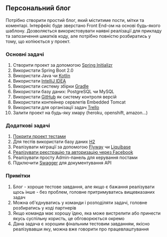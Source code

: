 ## Персональний блог

Потрібно створити простий блог, який міститиме пости, мітки та коментарі. Інтерфейс буде зверстано Front End-ом на основі будь-якого шаблону. Дозволяється використовувати наявні реалізації для прикладу та запозичення шматків коду, але потрібно повністю розбиратись у тому, що копіюється у проект.

### Основні задачі
1) Створити проект за допомогою [Spring Initializr](https://start.spring.io/)
2) Використати Spring Boot 2.0
3) Використати Java чи [Kotlin](https://kotlinlang.org/)
4) Використати [IntelliJ IDEA](https://www.jetbrains.com/idea/)
5) Використати систему збірки [Gradle](https://gradle.org/)
6) Використати базу даних: PostgreSQL чи MySQL
7) Використати [GitHub](https://github.com/) як систему контроля версій
8) Використати контейнер сервлетів Embedded Tomcat
9) Використати для організації задач [Trello](https://trello.com/)
10) Залити проект на будь-яку хмару (heroku, openshift, amazon...)

### Додаткові задачі
1) [Покрити проект тестами](https://docs.spring.io/spring/docs/current/spring-framework-reference/testing.html)
2) Для тестів використати базу даних [H2](http://www.h2database.com/html/main.html)
3) Реалізувати міграції за допомогою [Flyway](https://flywaydb.org/) чи [Liquibase](http://www.liquibase.org/)
4) [Реалізувати реєстрацію та авторизацію через Facebook](https://docs.spring.io/spring-social-facebook/docs/2.0.3.RELEASE/reference/htmlsingle/)
5) Реалізувати просту Admin-панель для керування постами
6) Підключити [Swagger](https://swagger.io/) для документування API

### Примітки
1) Блог - хороше тестове завдання, але якщо є бажання реалізувати щось інше - без проблем, головне притримуватись вищевказаних задач
2) Можна об'єднуватись у команди і розподіляти задачі, головне розбиратись у коді партнерів
3) Якщо команда має хорошу їдею, яка може вистрелити або принести якусь суспільну користь, це обговорюється окремо
4) Дана задача є хорошим фінальним тестовим завданням, якісно реалізувавши яку, можна вже говорити про працевлаштування
